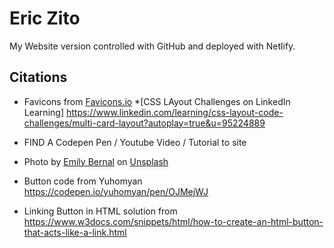 # Eric Zito
My Website version controlled with GitHub and deployed with Netlify.
## Citations
* Favicons from [Favicons.io](https://favicon.io/favicon-converter/)
*[CSS LAyout Challenges on LinkedIn Learning] https://www.linkedin.com/learning/css-layout-code-challenges/multi-card-layout?autoplay=true&u=95224889
* FIND A Codepen Pen / Youtube Video / Tutorial to site
* Photo by <a href="https://unsplash.com/@emilybernal?utm_source=unsplash&utm_medium=referral&utm_content=creditCopyText">Emily Bernal</a> on <a href="https://unsplash.com/s/photos/graphic-design?utm_source=unsplash&utm_medium=referral&utm_content=creditCopyText">Unsplash</a>
  
* Button code from Yuhomyan https://codepen.io/yuhomyan/pen/OJMejWJ
* Linking Button in HTML solution from https://www.w3docs.com/snippets/html/how-to-create-an-html-button-that-acts-like-a-link.html